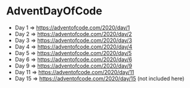 # AdventDayOfCode
- Day 1 => https://adventofcode.com/2020/day/1
- Day 2 => https://adventofcode.com/2020/day/2
- Day 3 => https://adventofcode.com/2020/day/3
- Day 4 => https://adventofcode.com/2020/day/4
- Day 5 => https://adventofcode.com/2020/day/5
- Day 6 => https://adventofcode.com/2020/day/6
- Day 9 => https://adventofcode.com/2020/day/9
- Day 11 => https://adventofcode.com/2020/day/11
- Day 15 => https://adventofcode.com/2020/day/15   (not included here)
 
